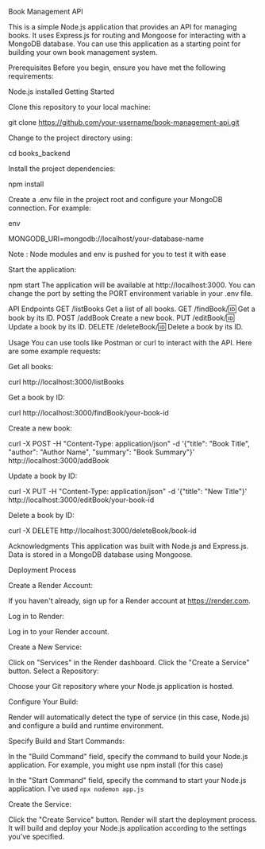 Book Management API

This is a simple Node.js application that provides an API for managing books. It uses Express.js for routing and Mongoose for interacting with a MongoDB database. You can use this application as a starting point for building your own book management system.

Prerequisites
Before you begin, ensure you have met the following requirements:

Node.js installed
Getting Started

Clone this repository to your local machine:

git clone https://github.com/your-username/book-management-api.git

Change to the project directory using:

cd books_backend

Install the project dependencies:

npm install

Create a .env file in the project root and configure your MongoDB connection. For example:

env

MONGODB_URI=mongodb://localhost/your-database-name

Note : Node modules and env is pushed for you to test it with ease


Start the application:

npm start
The application will be available at http://localhost:3000. You can change the port by setting the PORT environment variable in your .env file.

API Endpoints
GET /listBooks Get a list of all books.
GET /findBook/:id: Get a book by its ID.
POST /addBook Create a new book.
PUT /editBook/:id: Update a book by its ID.
DELETE /deleteBook/:id: Delete a book by its ID.


Usage
You can use tools like Postman or curl to interact with the API. Here are some example requests:

Get all books:

curl http://localhost:3000/listBooks

Get a book by ID:

curl http://localhost:3000/findBook/your-book-id

Create a new book:

curl -X POST -H "Content-Type: application/json" -d '{"title": "Book Title", "author": "Author Name", "summary": "Book Summary"}' http://localhost:3000/addBook

Update a book by ID:

curl -X PUT -H "Content-Type: application/json" -d '{"title": "New Title"}' http://localhost:3000/editBook/your-book-id

Delete a book by ID:

curl -X DELETE http://localhost:3000/deleteBook/book-id

Acknowledgments
This application was built with Node.js and Express.js.
Data is stored in a MongoDB database using Mongoose.

Deployment Process

Create a Render Account:

If you haven't already, sign up for a Render account at https://render.com.

Log in to Render:

Log in to your Render account.

Create a New Service:

Click on "Services" in the Render dashboard.
Click the "Create a Service" button.
Select a Repository:

Choose your Git repository where your Node.js application is hosted.

Configure Your Build:

Render will automatically detect the type of service (in this case, Node.js) and configure a build and runtime environment.

Specify Build and Start Commands:

In the "Build Command" field, specify the command to build your Node.js application. For example, you might use npm install (for this case)

In the "Start Command" field, specify the command to start your Node.js application. I've used `npx nodemon app.js`

Create the Service:

Click the "Create Service" button. Render will start the deployment process. It will build and deploy your Node.js application according to the settings you've specified.